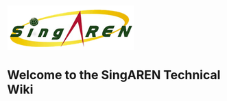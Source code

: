 ![Singaren Logo Transparency Small](/uploads/images/singaren-logo-transparency-small.png "Singaren Logo Transparency Small" ) 

# Welcome to the SingAREN Technical Wiki

